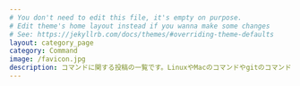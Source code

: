 ```yaml
---
# You don't need to edit this file, it's empty on purpose.
# Edit theme's home layout instead if you wanna make some changes
# See: https://jekyllrb.com/docs/themes/#overriding-theme-defaults
layout: category_page
category: Command
image: /favicon.jpg
description: コマンドに関する投稿の一覧です。LinuxやMacのコマンドやgitのコマンドなどエンジニアとして覚えるべきコマンドのノウハウまとめです。
---
```

